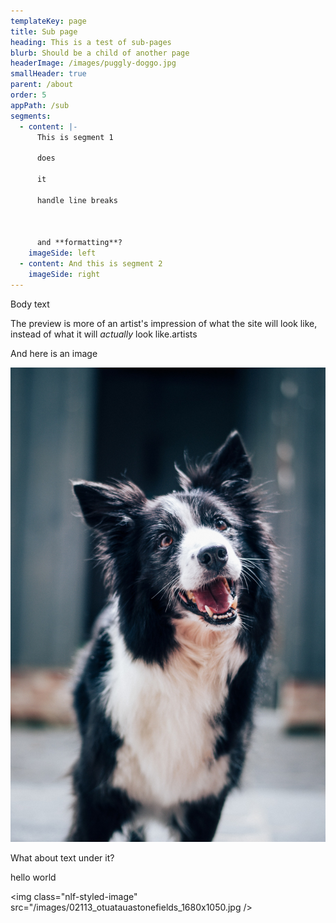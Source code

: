 ```yaml
---
templateKey: page
title: Sub page
heading: This is a test of sub-pages
blurb: Should be a child of another page
headerImage: /images/puggly-doggo.jpg
smallHeader: true
parent: /about
order: 5
appPath: /sub
segments:
  - content: |-
      This is segment 1

      does

      it

      handle line breaks



      and **formatting**?
    imageSide: left
  - content: And this is segment 2
    imageSide: right
---
```


Body text

The preview is more of an artist's impression of what the site will look like, instead of what it will _actually_ look like.artists

And here is an image

![Happy doggo](/images/happy-doggo.jpg 'Happy doggo')

What about text under it?

<div class="something">hello world</div>



<img class="nlf-styled-image" src="/images/02113_otuatauastonefields_1680x1050.jpg />
